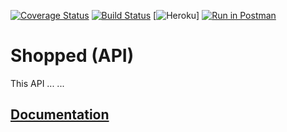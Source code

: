 [![Coverage Status](https://coveralls.io/repos/github/tarekul/shopped_backend/badge.svg?branch=master)](https://coveralls.io/github/tarekul/shopped_backend?branch=master)
[![Build Status](https://travis-ci.org/tarekul/shopped_backend.svg?branch=master)](https://travis-ci.org/tarekul/shopped_backend) [![Heroku](https://heroku-badge.herokuapp.com/?app=shopped-backend)] [![Run in Postman](https://run.pstmn.io/button.svg)](https://app.getpostman.com/run-collection/997a7817c05fefde41f5)

# Shopped (API)

This API ... ...

## [Documentation](https://documenter.getpostman.com/view/6370866/S17rwUS2#2292a557-9274-4a43-894b-6355000ebabf)
